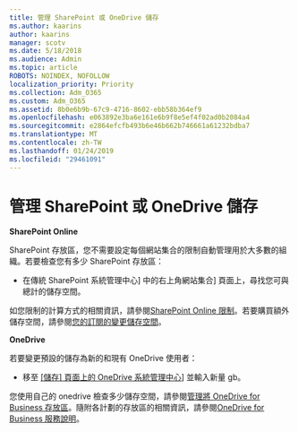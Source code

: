 ```yaml
---
title: 管理 SharePoint 或 OneDrive 儲存
ms.author: kaarins
author: kaarins
manager: scotv
ms.date: 5/18/2018
ms.audience: Admin
ms.topic: article
ROBOTS: NOINDEX, NOFOLLOW
localization_priority: Priority
ms.collection: Adm_O365
ms.custom: Adm_O365
ms.assetid: 8b0e6b9b-67c9-4716-8602-ebb58b364ef9
ms.openlocfilehash: e063892e3ba6e161e6b9f8e5ef4f02ad0b2084a4
ms.sourcegitcommit: e2864efcfb493b6e46b662b746661a61232bdba7
ms.translationtype: MT
ms.contentlocale: zh-TW
ms.lasthandoff: 01/24/2019
ms.locfileid: "29461091"
---
```

# <a name="manage-your-sharepoint-or-onedrive-storage"></a>管理 SharePoint 或 OneDrive 儲存

 **SharePoint Online**
  
SharePoint 存放區，您不需要設定每個網站集合的限制自動管理用於大多數的組織。若要檢查您有多少 SharePoint 存放區：
  
- 在傳統 SharePoint 系統管理中心] 中的右上角網站集合] 頁面上，尋找您可與總計的儲存空間。
    
如您限制的計算方式的相關資訊，請參閱[SharePoint Online 限制](https://go.microsoft.com/fwlink/p/?LinkID=856113)。若要購買額外儲存空間，請參閱[您的訂閱的變更儲存空間](https://go.microsoft.com/fwlink/?linkid=866428)。
  
 **OneDrive**
  
若要變更預設的儲存為新的和現有 OneDrive 使用者：
  
- 移至 [[儲存] 頁面上的 OneDrive 系統管理中心](https://admin.onedrive.com/?v=StorageSettings)] 並輸入新量 gb。
    
您使用自己的 onedrive 檢查多少儲存空間，請參閱[管理將 OneDrive for Business 存放區](https://go.microsoft.com/fwlink/?linkid=866429)。隨附各計劃的存放區的相關資訊，請參閱[OneDrive for Business 服務說明](https://go.microsoft.com/fwlink/p/?LinkID=826071)。
  

